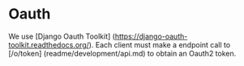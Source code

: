 # Oauth 

We use [Django Oauth Toolkit] (https://django-oauth-toolkit.readthedocs.org/). Each client must make a endpoint call to [/o/token] (readme/development/api.md) to obtain an Oauth2 token. 


